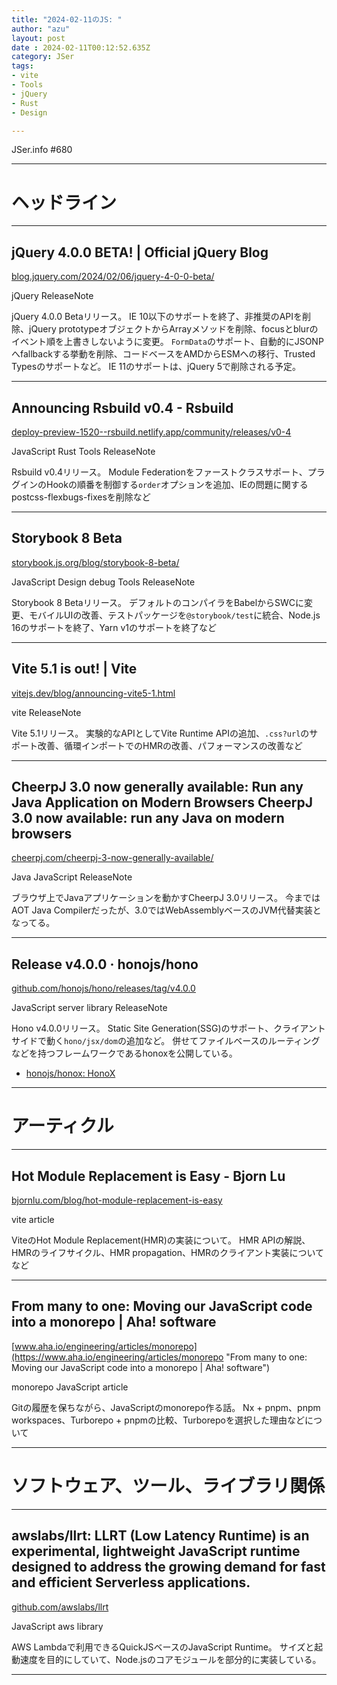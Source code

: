 ```yaml
---
title: "2024-02-11のJS: "
author: "azu"
layout: post
date : 2024-02-11T00:12:52.635Z
category: JSer
tags:
- vite
- Tools
- jQuery
- Rust
- Design

---
```


JSer.info #680

----

<h1 class="site-genre">ヘッドライン</h1>

----

## jQuery 4.0.0 BETA! | Official jQuery Blog
[blog.jquery.com/2024/02/06/jquery-4-0-0-beta/](https://blog.jquery.com/2024/02/06/jquery-4-0-0-beta/ "jQuery 4.0.0 BETA! | Official jQuery Blog")
<p class="jser-tags jser-tag-icon"><span class="jser-tag">jQuery</span> <span class="jser-tag">ReleaseNote</span></p>

jQuery 4.0.0 Betaリリース。
IE 10以下のサポートを終了、非推奨のAPIを削除、jQuery prototypeオブジェクトからArrayメソッドを削除、focusとblurのイベント順を上書きしないように変更。
`FormData`のサポート、自動的にJSONPへfallbackする挙動を削除、コードベースをAMDからESMへの移行、Trusted Typesのサポートなど。
IE 11のサポートは、jQuery 5で削除される予定。


----

## Announcing Rsbuild v0.4 - Rsbuild
[deploy-preview-1520--rsbuild.netlify.app/community/releases/v0-4](https://deploy-preview-1520--rsbuild.netlify.app/community/releases/v0-4 "Announcing Rsbuild v0.4 - Rsbuild")
<p class="jser-tags jser-tag-icon"><span class="jser-tag">JavaScript</span> <span class="jser-tag">Rust</span> <span class="jser-tag">Tools</span> <span class="jser-tag">ReleaseNote</span></p>

Rsbuild v0.4リリース。
Module Federationをファーストクラスサポート、プラグインのHookの順番を制御する`order`オプションを追加、IEの問題に関するpostcss-flexbugs-fixesを削除など


----

## Storybook 8 Beta
[storybook.js.org/blog/storybook-8-beta/](https://storybook.js.org/blog/storybook-8-beta/ "Storybook 8 Beta")
<p class="jser-tags jser-tag-icon"><span class="jser-tag">JavaScript</span> <span class="jser-tag">Design</span> <span class="jser-tag">debug</span> <span class="jser-tag">Tools</span> <span class="jser-tag">ReleaseNote</span></p>

Storybook 8 Betaリリース。
デフォルトのコンパイラをBabelからSWCに変更、モバイルUIの改善、テストパッケージを`@storybook/test`に統合、Node.js 16のサポートを終了、Yarn v1のサポートを終了など


----

## Vite 5.1 is out! | Vite
[vitejs.dev/blog/announcing-vite5-1.html](https://vitejs.dev/blog/announcing-vite5-1.html "Vite 5.1 is out! | Vite")
<p class="jser-tags jser-tag-icon"><span class="jser-tag">vite</span> <span class="jser-tag">ReleaseNote</span></p>

Vite 5.1リリース。
実験的なAPIとしてVite Runtime APIの追加、`.css?url`のサポート改善、循環インポートでのHMRの改善、パフォーマンスの改善など


----

## CheerpJ 3.0 now generally available: Run any Java Application on Modern Browsers CheerpJ 3.0 now available: run any Java on modern browsers
[cheerpj.com/cheerpj-3-now-generally-available/](https://cheerpj.com/cheerpj-3-now-generally-available/ "CheerpJ 3.0 now generally available: Run any Java Application on Modern Browsers CheerpJ 3.0 now available: run any Java on modern browsers")
<p class="jser-tags jser-tag-icon"><span class="jser-tag">Java</span> <span class="jser-tag">JavaScript</span> <span class="jser-tag">ReleaseNote</span></p>

ブラウザ上でJavaアプリケーションを動かすCheerpJ 3.0リリース。
今まではAOT Java Compilerだったが、3.0ではWebAssemblyベースのJVM代替実装となってる。


----

## Release v4.0.0 · honojs/hono
[github.com/honojs/hono/releases/tag/v4.0.0](https://github.com/honojs/hono/releases/tag/v4.0.0 "Release v4.0.0 · honojs/hono")
<p class="jser-tags jser-tag-icon"><span class="jser-tag">JavaScript</span> <span class="jser-tag">server</span> <span class="jser-tag">library</span> <span class="jser-tag">ReleaseNote</span></p>

Hono v4.0.0リリース。
Static Site Generation(SSG)のサポート、クライアントサイドで動く`hono/jsx/dom`の追加など。
併せてファイルベースのルーティングなどを持つフレームワークであるhonoxを公開している。

- [honojs/honox: HonoX](https://github.com/honojs/honox "honojs/honox: HonoX")

----
<h1 class="site-genre">アーティクル</h1>

----

## Hot Module Replacement is Easy - Bjorn Lu
[bjornlu.com/blog/hot-module-replacement-is-easy](https://bjornlu.com/blog/hot-module-replacement-is-easy "Hot Module Replacement is Easy - Bjorn Lu")
<p class="jser-tags jser-tag-icon"><span class="jser-tag">vite</span> <span class="jser-tag">article</span></p>

ViteのHot Module Replacement(HMR)の実装について。
HMR APIの解説、HMRのライフサイクル、HMR propagation、HMRのクライアント実装についてなど


----

## From many to one: Moving our JavaScript code into a monorepo | Aha! software
[www.aha.io/engineering/articles/monorepo](https://www.aha.io/engineering/articles/monorepo "From many to one: Moving our JavaScript code into a monorepo | Aha! software")
<p class="jser-tags jser-tag-icon"><span class="jser-tag">monorepo</span> <span class="jser-tag">JavaScript</span> <span class="jser-tag">article</span></p>

Gitの履歴を保ちながら、JavaScriptのmonorepo作る話。
Nx + pnpm、pnpm workspaces、Turborepo + pnpmの比較、Turborepoを選択した理由などについて


----
<h1 class="site-genre">ソフトウェア、ツール、ライブラリ関係</h1>

----

## awslabs/llrt: LLRT (Low Latency Runtime) is an experimental, lightweight JavaScript runtime designed to address the growing demand for fast and efficient Serverless applications.
[github.com/awslabs/llrt](https://github.com/awslabs/llrt "awslabs/llrt: LLRT (Low Latency Runtime) is an experimental, lightweight JavaScript runtime designed to address the growing demand for fast and efficient Serverless applications.")
<p class="jser-tags jser-tag-icon"><span class="jser-tag">JavaScript</span> <span class="jser-tag">aws</span> <span class="jser-tag">library</span></p>

AWS Lambdaで利用できるQuickJSベースのJavaScript Runtime。
サイズと起動速度を目的にしていて、Node.jsのコアモジュールを部分的に実装している。


----
